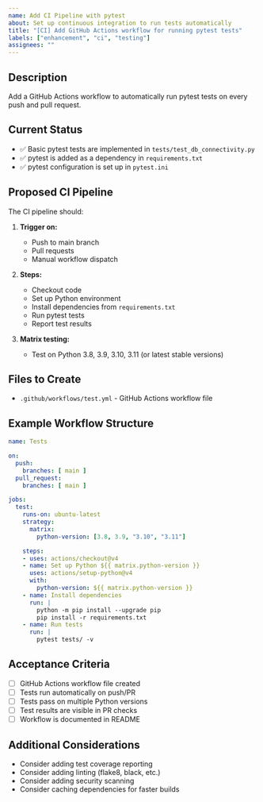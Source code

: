 ```yaml
---
name: Add CI Pipeline with pytest
about: Set up continuous integration to run tests automatically
title: "[CI] Add GitHub Actions workflow for running pytest tests"
labels: ["enhancement", "ci", "testing"]
assignees: ""
---
```


## Description

Add a GitHub Actions workflow to automatically run pytest tests on every push and pull request.

## Current Status

- ✅ Basic pytest tests are implemented in `tests/test_db_connectivity.py`
- ✅ pytest is added as a dependency in `requirements.txt`
- ✅ pytest configuration is set up in `pytest.ini`

## Proposed CI Pipeline

The CI pipeline should:

1. **Trigger on:**
   - Push to main branch
   - Pull requests
   - Manual workflow dispatch

2. **Steps:**
   - Checkout code
   - Set up Python environment
   - Install dependencies from `requirements.txt`
   - Run pytest tests
   - Report test results

3. **Matrix testing:**
   - Test on Python 3.8, 3.9, 3.10, 3.11 (or latest stable versions)

## Files to Create

- `.github/workflows/test.yml` - GitHub Actions workflow file

## Example Workflow Structure

```yaml
name: Tests

on:
  push:
    branches: [ main ]
  pull_request:
    branches: [ main ]

jobs:
  test:
    runs-on: ubuntu-latest
    strategy:
      matrix:
        python-version: [3.8, 3.9, "3.10", "3.11"]

    steps:
    - uses: actions/checkout@v4
    - name: Set up Python ${{ matrix.python-version }}
      uses: actions/setup-python@v4
      with:
        python-version: ${{ matrix.python-version }}
    - name: Install dependencies
      run: |
        python -m pip install --upgrade pip
        pip install -r requirements.txt
    - name: Run tests
      run: |
        pytest tests/ -v
```

## Acceptance Criteria

- [ ] GitHub Actions workflow file created
- [ ] Tests run automatically on push/PR
- [ ] Tests pass on multiple Python versions
- [ ] Test results are visible in PR checks
- [ ] Workflow is documented in README

## Additional Considerations

- Consider adding test coverage reporting
- Consider adding linting (flake8, black, etc.)
- Consider adding security scanning
- Consider caching dependencies for faster builds
